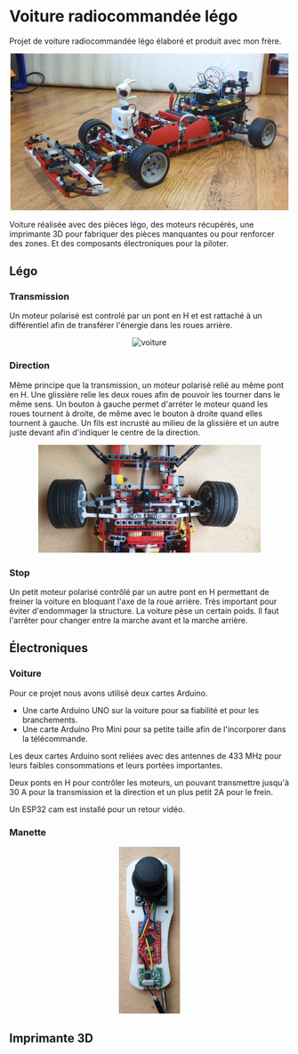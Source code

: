 # Voiture radiocommandée légo

Projet de voiture radiocommandée légo élaboré et produit avec mon frère.


<p align="center">
    <img width="500" src="ressources/voiture/voiture.jpg" alt="voiture">
</p>

Voiture réalisée avec des pièces légo, des moteurs récupérés, une imprimante 3D pour fabriquer des pièces manquantes ou pour renforcer des zones. Et des composants électroniques pour la piloter.

## Légo

### Transmission

Un moteur polarisé est controlé par un pont en H et est rattaché à un différentiel afin de transférer l'énergie dans les roues arrière. 

<p align="center">
    <img width="400" src="ressources/voiture/dessus.jpg" alt="voiture">
</p>

### Direction

Même principe que la transmission, un moteur polarisé relié au même pont en H. Une glissière relie les deux roues afin de pouvoir les tourner dans le même sens. Un bouton à gauche permet d'arréter le moteur quand les roues tournent à droite, de même avec le bouton à droite quand elles tournent à gauche. Un fils est incrusté au milieu de la glissière et un autre juste devant afin d'indiquer le centre de la direction.

<p align="center">
    <img width="400" src="ressources/voiture/direction.jpg" alt="voiture">
</p>

### Stop

Un petit moteur polarisé contrôlé par un autre pont en H permettant de freiner la voiture en bloquant l'axe de la roue arrière. Très important pour éviter d'endommager la structure. La voiture pèse un certain poids. Il faut l'arrêter pour changer entre la marche avant et la marche arrière.


## Électroniques

### Voiture

Pour ce projet nous avons utilisé deux cartes Arduino.
- Une carte Arduino UNO sur la voiture pour sa fiabilité et pour les branchements. 
- Une carte Arduino Pro Mini pour sa petite taille afin de l'incorporer dans la télécommande.

Les deux cartes Arduino sont reliées avec des antennes de 433 MHz pour leurs faibles consommations et leurs portées importantes.

Deux ponts en H pour contrôler les moteurs, un pouvant transmettre jusqu'à 30 A pour la transmission et la direction et un plus petit 2A pour le frein.

Un ESP32 cam est installé pour un retour vidéo.

### Manette

<p align="center">
    <img height="300" src="ressources/manette/open.jpg" alt="voiture">
</p>


## Imprimante 3D